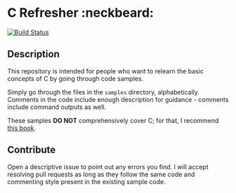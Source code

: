# C Refresher :neckbeard:

[![Build Status](https://travis-ci.org/humzashah/c_refresher.svg?branch=master)][0]

## Description

This repository is intended for people who want to relearn the basic concepts of C by going through code samples.

Simply go through the files in the `samples` directory, alphabetically. Comments in the code include enough description for guidance - comments include command outputs as well.

These samples **DO NOT** comprehensively cover C; for that, I recommend [this book][5].

## Contribute

Open a descriptive issue to point out any errors you find. I will accept resolving pull requests as long as they follow the same code and commenting style present in the existing sample code.

[0]: https://travis-ci.org/humzashah/c_refresher
[1]: https://en.wikipedia.org/wiki/C_(programming_language)
[3]: https://ideone.com/
[4]: http://lmgtfy.com/?q=how+to+run+C+code
[5]: https://www.amazon.co.uk/Pointers-C-Kenneth-Reek/dp/0673999866
